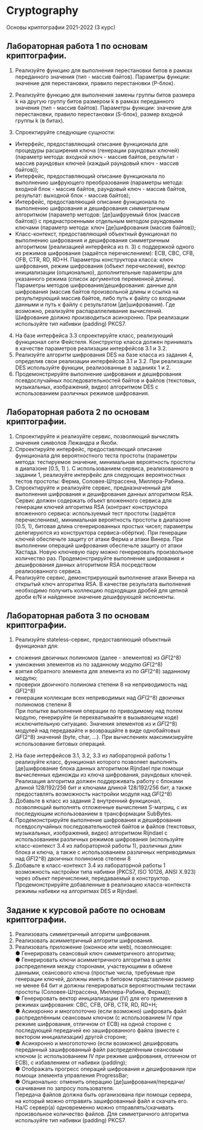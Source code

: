 # Cryptography
Основы криптографии 2021-2022 (3 курс)

## Лабораторная работа 1 по основам криптографии.
1. Реализуйте функцию для выполнения перестановки битов в рамках переданного значения (тип - массив байтов). 
Параметры функции: значение для перестановки, правило перестановки (P-блок).

2. Реализуйте функцию для выполнения замены группы битов размера k на другую группу битов размером k в рамках переданного значения (тип - массив байтов). 
Параметры функции: значение для перестановки, правило перестановки (S-блок), размер входной группы k (в битах).
3. Спроектируйте следующие сущности:
+ Интерфейс, предоставляющий описание функционала для
процедуры расширения ключа (генерации раундовых ключей)
(параметр метода: входной ключ - массив байтов, результат - массив
раундовых ключей (каждый раундовый ключ - массив байтов));
+ Интерфейс, предоставляющий описание функционала по
выполнению шифрующего преобразования (параметры метода:
входной блок - массив байтов, раундовый ключ - массив байтов,
результат: выходной блок - массив байтов);
+ Интерфейс, предоставляющий описание функционала по
выполнению шифрования и дешифрования симметричным
алгоритмом (параметр методов: [де]шифруемый блок (массив
байтов)) с преднастроенными отдельным методом раундовыми
ключами (параметр метода: ключ [де]шифрования (массив байтов));
+ Класс-контекст, предоставляющий объектный функционал по
выполнению шифрования и дешифрования симметричным
алгоритмом (реализацией интерфейса из п. 3) с поддержкой одного
из режимов шифрования (задаётся перечислением): ECB, CBC, CFB,
OFB, CTR, RD, RD+H. Параметры конструктора класса: ключ
шифрования, режим шифрования (объект перечисления), вектор
инициализации (опционально), дополнительные параметры для
указанного режима (список аргументов переменной длины).
Параметры методов шифрования/дешифрования: данные для
шифрования (массив байтов произвольной длины и ссылка на
результирующий массив байтов, либо путь к файлу со входными
данными и путь к файлу с результатом [де]шифрования). Где
возможно, реализуйте распараллеливание вычислений. Шифрование
должно производиться асинхронно. При реализации используйте тип
набивки (padding) PKCS7.
4. На базе интерфейса 3.3 спроектируйте класс, реализующий
функционал сети Фейстеля. Конструктор класса должен принимать в
качестве параметров реализации интерфейсов 3.1 и 3.2.
5. Реализуйте алгоритм шифрования DES на базе класса из задания 4,
определив свои реализации интерфейсов 3.1 и 3.2. При реализации
DES используйте функции, реализованные в заданиях 1 и 2.
6. Продемонстрируйте выполнение шифрования и дешифрования
псевдослучайных последовательностей байтов и файлов (текстовых,
музыкальных, изображений, видео) алгоритмом DES с
использованием различных режимов шифрования.

## Лабораторная работа 2 по основам криптографии.
1. Спроектируйте и реализуйте сервис, позволяющий вычислять
значения символов Лежандра и Якоби.
2. Спроектируйте интерфейс, предоставляющий описание
функционала для вероятностного теста простоты (параметры
метода: тестируемое значение, минимальная вероятность простоты в
диапазоне [0.5, 1) ). С использованием сервиса, реализованного в
задании 1, реализуйте интерфейс для следующих вероятностных
тестов простоты: Ферма, Соловея-Штрассена, Миллера-Рабина.
3. Спроектируйте и реализуйте сервис, предназначенный для
выполнения шифрования и дешифрования данных алгоритмом RSA.
Сервис должен содержать объект вложенного сервиса для генерации
ключей алгоритма RSA (контракт конструктора вложенного сервиса:
используемый тест простоты (задаётся перечислением),
минимальная вероятность простоты в диапазоне [0.5, 1), битовая
длина сгенерированных простых чисел; параметры делегируются из
конструктора сервиса-обёртки). При генерации ключей обеспечьте
защиту от атаки Ферма и атаки Винера. При выполнении операций
шифрования обеспечьте защиту от атаки Хастада. Новую ключевую
пару можно генерировать произвольное количество раз.
Продемонстрируйте выполнение шифрования и дешифрования
данных алгоритмом RSA посредством реализованного сервиса.
4. Реализуйте сервис, демонстрирующий выполнение атаки Винера на
открытый ключ алгоритма RSA. В качестве результата выполнения
необходимо получить коллекцию подходящих дробей для цепной
дроби e/N и найденное значение дешифрующей экспоненты.

## Лабораторная работа 3 по основам криптографии.
1. Реализуйте stateless-сервис, предоставляющий объектный
функционал для:
- сложения двоичных полиномов (далее - элементов) из 𝐺𝐹(2^8)
- умножения элементов из по заданному модулю 𝐺𝐹(2^8)
- взятия обратного элемента для элемента из по 𝐺𝐹(2^8)
заданному модулю;
- проверки двоичного полинома степени 8 на неприводимость
над 𝐺𝐹(2^8)
- генерации коллекции всех неприводимых над 𝐺𝐹(2^8)
двоичных полиномов степени 8<br/>
При попытке выполнения операции по приводимому над полем
модулю, генерируйте (и перехватывайте в вызывающем коде)
исключительную ситуацию. Значения элементов из и 𝐺𝐹(2^8)
модулей над передавайте и возвращайте в виде однобайтовых 𝐺𝐹(2^8)
значений (byte, char, ...). При вычислениях максимизируйте
использование битовых операций.
2. На базе интерфейсов 3.1, 3.2, 3.3 из лабораторной работы 1
реализуйте класс, функционал которого позволяет выполнять
[де]шифрование блока данных алгоритмом Rijndael при помощи
вычисленных единожды из ключа шифрования, раундовых ключей.
Реализация алгоритма должен поддерживать работу с блоками
длиной 128/192/256 бит и ключами длиной 128/192/256 бит, а также
предоставлять возможность настройки модуля над 𝐺𝐹(2^8)
3. Добавьте в класс из задания 2 внутренний функционал,
позволяющий выполнять отложенные вычисления S-матриц, с их
последующим использованием в трансформации SubBytes.
4. Продемонстрируйте выполнение шифрования и дешифрования
псевдослучайных последовательностей байтов и файлов (текстовых,
музыкальных, изображений, видео) алгоритмом Rijndael с
использованием различных режимов шифрования (используйте
класс-контекст 3.4 из лабораторной работы 1), различных длин блока
и ключа, а также с использованием различных неприводимых над 𝐺𝐹(2^8)
двоичных полиномов степени 8
5. Добавьте в класс-контекст 3.4 из лабораторной работы 1
возможность настройки типа набивки (PKCS7, ISO 10126, ANSI
X.923) через объект перечисления, передаваемый в конструктор.
Продемонстрируйте добавленные в реализацию класса-контекста
режимы набивки на алгоритмах DES и Rijndael.

## Задание к курсовой работе по основам криптографии.
1. Реализовать симметричный алгоритм шифрования.
2. Реализовать асимметричный алгоритм шифрования.
3. Реализовать приложение (оконное или web), позволяющее:<br/>
● Генерировать сеансовый ключ симметричного алгоритма;<br/>
● Генерировать ключи асимметричного алгоритма в целях
распределения между сторонами, участвующими в обмене данными,
сеансового ключа (простые числа, требуемые при генерации ключей,
должны иметь в битовом представлении размер не менее 64 бит и
должны генерироваться вероятностными тестами простоты
(Соловея-Штрассена, Миллера-Рабина, Ферма));<br/>
● Генерировать вектор инициализации (IV) для его применения в
режимах шифрования: CBC, CFB, OFB, CTR, RD, RD+H;<br/>
● Асинхронно и многопоточно (если возможно) шифровать файл
распределённым сеансовым ключом (с использованием IV при
режиме шифрования, отличном от ECB) на одной стороне с
последующей передачей ею зашифрованного файла (вместе с
вектором инициализации) другой стороне;<br/>
● Асинхронно и многопоточно (если возможно) дешифровать
переданный зашифрованный файл распределённым сеансовым
ключом (с использованием IV при режиме шифрования, отличном от
ECB), с избавлением от набивки (padding);<br/>
● Отображать прогресс операций шифрования и дешифрования при
помощи элемента управления ProgressBar;<br/>
● Опционально: отменить операцию [де]шифрования/передачи/
скачивания по запросу пользователя.<br/>
Передача файлов должна быть организована при помощи сервера, на
который можно отправить зашифрованный файл и скачать его. На/С
сервер(а) одновременно можно отправлять/скачивать произвольное
количество файлов. Для симметричного алгоритма используйте тип
набивки (padding) PKCS7.
